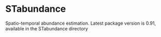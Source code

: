 STabundance
===========

Spatio-temporal abundance estimation.  Latest package version is 0.91, available in the STabundance directory
